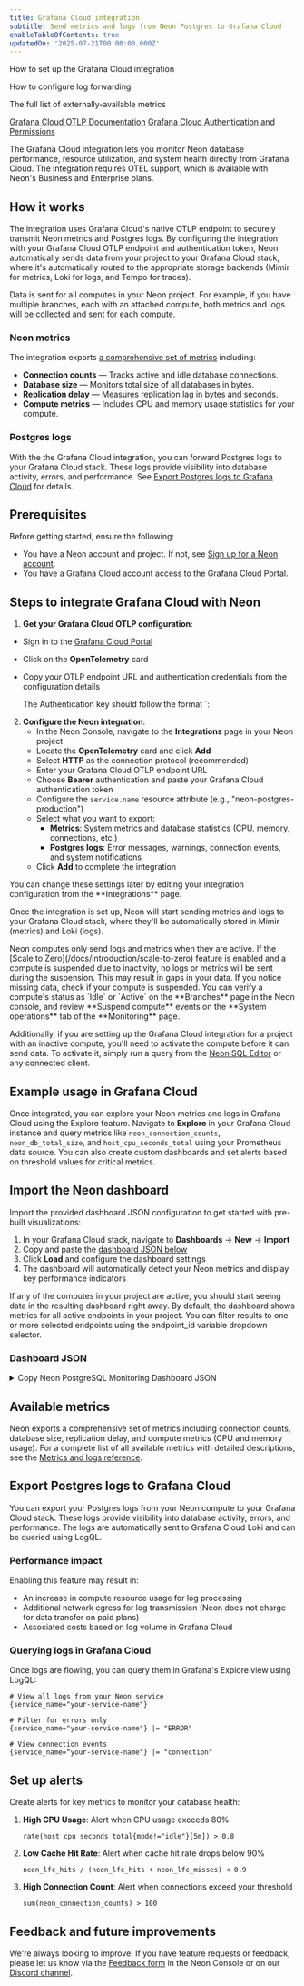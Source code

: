 ```yaml
---
title: Grafana Cloud integration
subtitle: Send metrics and logs from Neon Postgres to Grafana Cloud
enableTableOfContents: true
updatedOn: '2025-07-21T00:00:00.000Z'
---
```


<InfoBlock>
<DocsList title="What you will learn:">
<p>How to set up the Grafana Cloud integration</p>
<p>How to configure log forwarding</p>
<p>The full list of externally-available metrics</p>
</DocsList>

<DocsList title="External docs" theme="docs">
<a href="https://grafana.com/docs/grafana-cloud/send-data/otlp/">Grafana Cloud OTLP Documentation</a>
<a href="https://grafana.com/docs/grafana-cloud/account-management/authentication-and-permissions/">Grafana Cloud Authentication and Permissions</a>
</DocsList>
</InfoBlock>

The Grafana Cloud integration lets you monitor Neon database performance, resource utilization, and system health directly from Grafana Cloud. The integration requires OTEL support, which is available with Neon's Business and Enterprise plans.

## How it works

The integration uses Grafana Cloud's native OTLP endpoint to securely transmit Neon metrics and Postgres logs. By configuring the integration with your Grafana Cloud OTLP endpoint and authentication token, Neon automatically sends data from your project to your Grafana Cloud stack, where it's automatically routed to the appropriate storage backends (Mimir for metrics, Loki for logs, and Tempo for traces).

<Admonition type="note">
Data is sent for all computes in your Neon project. For example, if you have multiple branches, each with an attached compute, both metrics and logs will be collected and sent for each compute.
</Admonition>

### Neon metrics

The integration exports [a comprehensive set of metrics](#available-metrics) including:

- **Connection counts** &#8212; Tracks active and idle database connections.
- **Database size** &#8212; Monitors total size of all databases in bytes.
- **Replication delay** &#8212; Measures replication lag in bytes and seconds.
- **Compute metrics** &#8212; Includes CPU and memory usage statistics for your compute.

### Postgres logs

<FeatureBetaProps feature_name="Postgres logs export" />

With the the Grafana Cloud integration, you can forward Postgres logs to your Grafana Cloud stack. These logs provide visibility into database activity, errors, and performance. See [Export Postgres logs to Grafana Cloud](#export-postgres-logs-to-grafana-cloud) for details.

## Prerequisites

Before getting started, ensure the following:

- You have a Neon account and project. If not, see [Sign up for a Neon account](/docs/get-started-with-neon/signing-up).
- You have a Grafana Cloud account access to the Grafana Cloud Portal.

## Steps to integrate Grafana Cloud with Neon

1. **Get your Grafana Cloud OTLP configuration**:

- Sign in to the [Grafana Cloud Portal](https://grafana.com/orgs/)
- Click on the **OpenTelemetry** card
- Copy your OTLP endpoint URL and authentication credentials from the configuration details

  <Admonition type="tip">
  The Authentication key should follow the format `<openTelemetry-instance-id>:<grafana-cloud-token>`
  </Admonition>

2. **Configure the Neon integration**:
   - In the Neon Console, navigate to the **Integrations** page in your Neon project
   - Locate the **OpenTelemetry** card and click **Add**
   - Select **HTTP** as the connection protocol (recommended)
   - Enter your Grafana Cloud OTLP endpoint URL
   - Choose **Bearer** authentication and paste your Grafana Cloud authentication token
   - Configure the `service.name` resource attribute (e.g., "neon-postgres-production")
   - Select what you want to export:
     - **Metrics**: System metrics and database statistics (CPU, memory, connections, etc.)
     - **Postgres logs**: Error messages, warnings, connection events, and system notifications
   - Click **Add** to complete the integration

<Admonition type="note">
You can change these settings later by editing your integration configuration from the **Integrations** page.
</Admonition>

Once the integration is set up, Neon will start sending metrics and logs to your Grafana Cloud stack, where they'll be automatically stored in Mimir (metrics) and Loki (logs).

<Admonition type="note">
Neon computes only send logs and metrics when they are active. If the [Scale to Zero](/docs/introduction/scale-to-zero) feature is enabled and a compute is suspended due to inactivity, no logs or metrics will be sent during the suspension. This may result in gaps in your data. If you notice missing data, check if your compute is suspended. You can verify a compute's status as `Idle` or `Active` on the **Branches** page in the Neon console, and review **Suspend compute** events on the **System operations** tab of the **Monitoring** page.

Additionally, if you are setting up the Grafana Cloud integration for a project with an inactive compute, you'll need to activate the compute before it can send data. To activate it, simply run a query from the [Neon SQL Editor](/docs/get-started-with-neon/query-with-neon-sql-editor) or any connected client.
</Admonition>

## Example usage in Grafana Cloud

Once integrated, you can explore your Neon metrics and logs in Grafana Cloud using the Explore feature. Navigate to **Explore** in your Grafana Cloud instance and query metrics like `neon_connection_counts`, `neon_db_total_size`, and `host_cpu_seconds_total` using your Prometheus data source. You can also create custom dashboards and set alerts based on threshold values for critical metrics.

## Import the Neon dashboard

Import the provided dashboard JSON configuration to get started with pre-built visualizations:

1. In your Grafana Cloud stack, navigate to **Dashboards** → **New** → **Import**
2. Copy and paste the [dashboard JSON below](#dashboard-json)
3. Click **Load** and configure the dashboard settings
4. The dashboard will automatically detect your Neon metrics and display key performance indicators

If any of the computes in your project are active, you should start seeing data in the resulting dashboard right away. By default, the dashboard shows metrics for all active endpoints in your project. You can filter results to one or more selected endpoints using the endpoint_id variable dropdown selector.

### Dashboard JSON

<details>
<summary>Copy Neon PostgreSQL Monitoring Dashboard JSON</summary>
```json shouldWrap
{
  "id": null,
  "uid": "neon-complete-monitoring",
  "title": "Neon PostgreSQL",
  "description": "Comprehensive monitoring dashboard for Neon PostgreSQL with metrics and logs",
  "tags": ["neon", "postgresql", "database", "monitoring"],
  "timezone": "browser",
  "editable": true,
  "graphTooltip": 1,
  "refresh": "30s",
  "schemaVersion": 39,
  "version": 1,
  "time": {
    "from": "now-1h",
    "to": "now"
  },
  "timepicker": {
    "refresh_intervals": ["5s", "10s", "30s", "1m", "5m", "15m", "30m", "1h", "2h", "1d"],
    "time_options": ["5m", "15m", "1h", "6h", "12h", "24h", "2d", "7d", "30d"]
  },
  "panels": [
    {
      "id": 1,
      "title": "Database Overview",
      "type": "stat",
      "datasource": {
        "type": "prometheus",
        "uid": "${DS_PROMETHEUS}"
      },
      "targets": [
        {
          "expr": "sum(neon_connection_counts{endpoint_id=~\"$endpoint_id\", project_id=~\"$project_id\"})",
          "legendFormat": "Total Connections",
          "refId": "A"
        },
        {
          "expr": "neon_db_total_size{endpoint_id=~\"$endpoint_id\", project_id=~\"$project_id\"} / 1024 / 1024 / 1024",
          "legendFormat": "Database Size (GB)",
          "refId": "B"
        },
        {
          "expr": "neon_lfc_hits{endpoint_id=~\"$endpoint_id\", project_id=~\"$project_id\"} / (neon_lfc_hits{endpoint_id=~\"$endpoint_id\", project_id=~\"$project_id\"} + neon_lfc_misses{endpoint_id=~\"$endpoint_id\", project_id=~\"$project_id\"}) * 100",
          "legendFormat": "Cache Hit Rate %",
          "refId": "C"
        }
      ],
      "fieldConfig": {
        "defaults": {
          "unit": "short",
          "min": 0
        },
        "overrides": [
          {
            "matcher": {"id": "byName", "options": "Cache Hit Rate %"},
            "properties": [{"id": "unit", "value": "percent"}, {"id": "max", "value": 100}]
          },
          {
            "matcher": {"id": "byName", "options": "Database Size (GB)"},
            "properties": [{"id": "unit", "value": "decbytes"}]
          }
        ]
      },
      "gridPos": {"h": 6, "w": 24, "x": 0, "y": 0}
    },
    {
      "id": 2,
      "title": "Connection Activity",
      "type": "timeseries",
      "datasource": {
        "type": "prometheus",
        "uid": "${DS_PROMETHEUS}"
      },
      "targets": [
        {
          "expr": "neon_connection_counts{state=\"active\", endpoint_id=~\"$endpoint_id\", project_id=~\"$project_id\"}",
          "legendFormat": "Active - {{datname}}",
          "refId": "A"
        },
        {
          "expr": "neon_connection_counts{state=\"idle\", endpoint_id=~\"$endpoint_id\", project_id=~\"$project_id\"}",
          "legendFormat": "Idle - {{datname}}",
          "refId": "B"
        }
      ],
      "fieldConfig": {
        "defaults": {
          "unit": "short",
          "min": 0
        }
      },
      "gridPos": {"h": 8, "w": 12, "x": 0, "y": 6}
    },
    {
      "id": 3,
      "title": "Database Size Growth",
      "type": "timeseries",
      "datasource": {
        "type": "prometheus",
        "uid": "${DS_PROMETHEUS}"
      },
      "targets": [
        {
          "expr": "neon_pg_stats_userdb{kind=\"db_size\", endpoint_id=~\"$endpoint_id\", project_id=~\"$project_id\"}",
          "legendFormat": "{{datname}} Size",
          "refId": "A"
        },
        {
          "expr": "neon_db_total_size{endpoint_id=~\"$endpoint_id\", project_id=~\"$project_id\"}",
          "legendFormat": "Total Size",
          "refId": "B"
        }
      ],
      "fieldConfig": {
        "defaults": {
          "unit": "bytes",
          "min": 0
        }
      },
      "gridPos": {"h": 8, "w": 12, "x": 12, "y": 6}
    },
    {
      "id": 4,
      "title": "CPU Usage",
      "type": "timeseries",
      "datasource": {
        "type": "prometheus",
        "uid": "${DS_PROMETHEUS}"
      },
      "targets": [
        {
          "expr": "100 - (avg(rate(host_cpu_seconds_total{mode=\"idle\", endpoint_id=~\"$endpoint_id\", project_id=~\"$project_id\"}[5m])) * 100)",
          "legendFormat": "CPU Usage %",
          "refId": "A"
        },
        {
          "expr": "rate(host_cpu_seconds_total{mode=\"system\", endpoint_id=~\"$endpoint_id\", project_id=~\"$project_id\"}[5m]) * 100",
          "legendFormat": "System CPU %",
          "refId": "B"
        },
        {
          "expr": "rate(host_cpu_seconds_total{mode=\"user\", endpoint_id=~\"$endpoint_id\", project_id=~\"$project_id\"}[5m]) * 100",
          "legendFormat": "User CPU %",
          "refId": "C"
        }
      ],
      "fieldConfig": {
        "defaults": {
          "unit": "percent",
          "max": 100,
          "min": 0
        }
      },
      "gridPos": {"h": 8, "w": 12, "x": 0, "y": 14}
    },
    {
      "id": 5,
      "title": "Memory Usage",
      "type": "timeseries",
      "datasource": {
        "type": "prometheus",
        "uid": "${DS_PROMETHEUS}"
      },
      "targets": [
        {
          "expr": "host_memory_total_bytes{endpoint_id=~\"$endpoint_id\", project_id=~\"$project_id\"}",
          "legendFormat": "Total Memory",
          "refId": "A"
        },
        {
          "expr": "host_memory_available_bytes{endpoint_id=~\"$endpoint_id\", project_id=~\"$project_id\"}",
          "legendFormat": "Available Memory",
          "refId": "B"
        },
        {
          "expr": "host_memory_cached_bytes{endpoint_id=~\"$endpoint_id\", project_id=~\"$project_id\"}",
          "legendFormat": "Cached Memory",
          "refId": "C"
        },
        {
          "expr": "host_memory_total_bytes{endpoint_id=~\"$endpoint_id\", project_id=~\"$project_id\"} - host_memory_available_bytes{endpoint_id=~\"$endpoint_id\", project_id=~\"$project_id\"}",
          "legendFormat": "Used Memory",
          "refId": "D"
        }
      ],
      "fieldConfig": {
        "defaults": {
          "unit": "bytes",
          "min": 0
        }
      },
      "gridPos": {"h": 8, "w": 12, "x": 12, "y": 14}
    },
    {
      "id": 6,
      "title": "Database Activity Rates",
      "type": "timeseries",
      "datasource": {
        "type": "prometheus",
        "uid": "${DS_PROMETHEUS}"
      },
      "targets": [
        {
          "expr": "rate(neon_pg_stats_userdb{kind=\"inserted\", endpoint_id=~\"$endpoint_id\", project_id=~\"$project_id\"}[5m])",
          "legendFormat": "Inserts/sec - {{datname}}",
          "refId": "A"
        },
        {
          "expr": "rate(neon_pg_stats_userdb{kind=\"updated\", endpoint_id=~\"$endpoint_id\", project_id=~\"$project_id\"}[5m])",
          "legendFormat": "Updates/sec - {{datname}}",
          "refId": "B"
        },
        {
          "expr": "rate(neon_pg_stats_userdb{kind=\"deleted\", endpoint_id=~\"$endpoint_id\", project_id=~\"$project_id\"}[5m])",
          "legendFormat": "Deletes/sec - {{datname}}",
          "refId": "C"
        }
      ],
      "fieldConfig": {
        "defaults": {
          "unit": "rps",
          "min": 0
        }
      },
      "gridPos": {"h": 8, "w": 12, "x": 0, "y": 22}
    },
    {
      "id": 7,
      "title": "Cache Performance",
      "type": "timeseries",
      "datasource": {
        "type": "prometheus",
        "uid": "${DS_PROMETHEUS}"
      },
      "targets": [
        {
          "expr": "neon_lfc_hits{endpoint_id=~\"$endpoint_id\", project_id=~\"$project_id\"} / (neon_lfc_hits{endpoint_id=~\"$endpoint_id\", project_id=~\"$project_id\"} + neon_lfc_misses{endpoint_id=~\"$endpoint_id\", project_id=~\"$project_id\"}) * 100",
          "legendFormat": "Cache Hit Rate %",
          "refId": "A"
        },
        {
          "expr": "rate(neon_lfc_hits{endpoint_id=~\"$endpoint_id\", project_id=~\"$project_id\"}[5m])",
          "legendFormat": "Cache Hits/sec",
          "refId": "B"
        },
        {
          "expr": "rate(neon_lfc_misses{endpoint_id=~\"$endpoint_id\", project_id=~\"$project_id\"}[5m])",
          "legendFormat": "Cache Misses/sec",
          "refId": "C"
        }
      ],
      "fieldConfig": {
        "defaults": {
          "unit": "short",
          "min": 0
        },
        "overrides": [
          {
            "matcher": {"id": "byName", "options": "Cache Hit Rate %"},
            "properties": [{"id": "unit", "value": "percent"}, {"id": "max", "value": 100}]
          }
        ]
      },
      "gridPos": {"h": 8, "w": 12, "x": 12, "y": 22}
    },
    {
      "id": 8,
      "title": "Replication Status",
      "type": "timeseries",
      "datasource": {
        "type": "prometheus",
        "uid": "${DS_PROMETHEUS}"
      },
      "targets": [
        {
          "expr": "neon_replication_delay_bytes{endpoint_id=~\"$endpoint_id\", project_id=~\"$project_id\"}",
          "legendFormat": "Replication Delay (Bytes)",
          "refId": "A"
        },
        {
          "expr": "neon_replication_delay_seconds{endpoint_id=~\"$endpoint_id\", project_id=~\"$project_id\"}",
          "legendFormat": "Replication Delay (Seconds)",
          "refId": "B"
        }
      ],
      "fieldConfig": {
        "defaults": {
          "unit": "short",
          "min": 0
        },
        "overrides": [
          {
            "matcher": {"id": "byName", "options": "Replication Delay (Bytes)"},
            "properties": [{"id": "unit", "value": "bytes"}]
          },
          {
            "matcher": {"id": "byName", "options": "Replication Delay (Seconds)"},
            "properties": [{"id": "unit", "value": "s"}]
          }
        ]
      },
      "gridPos": {"h": 8, "w": 12, "x": 0, "y": 30}
    },
    {
      "id": 9,
      "title": "Deadlocks & Errors",
      "type": "timeseries",
      "datasource": {
        "type": "prometheus",
        "uid": "${DS_PROMETHEUS}"
      },
      "targets": [
        {
          "expr": "increase(neon_pg_stats_userdb{kind=\"deadlocks\", endpoint_id=~\"$endpoint_id\", project_id=~\"$project_id\"}[5m])",
          "legendFormat": "Deadlocks - {{datname}}",
          "refId": "A"
        }
      ],
      "fieldConfig": {
        "defaults": {
          "unit": "short",
          "min": 0
        }
      },
      "gridPos": {"h": 8, "w": 12, "x": 12, "y": 30}
    },
    {
      "id": 10,
      "title": "PostgreSQL Error Logs",
      "type": "logs",
      "datasource": {
        "type": "loki",
        "uid": "${DS_LOKI}"
      },
      "targets": [
        {
          "expr": "{service_name=\"$service_name\", endpoint_id=~\"$endpoint_id\", project_id=~\"$project_id\"} |~ \"(?i)error|fatal|panic\"",
          "refId": "A"
        }
      ],
      "options": {
        "showTime": true,
        "showLabels": true,
        "showCommonLabels": false,
        "wrapLogMessage": true,
        "prettifyLogMessage": false,
        "enableLogDetails": true,
        "dedupStrategy": "none",
        "sortOrder": "Descending"
      },
      "gridPos": {"h": 10, "w": 24, "x": 0, "y": 38}
    },
    {
      "id": 11,
      "title": "Connection Events",
      "type": "logs",
      "datasource": {
        "type": "loki",
        "uid": "${DS_LOKI}"
      },
      "targets": [
        {
          "expr": "{service_name=\"$service_name\", endpoint_id=~\"$endpoint_id\", project_id=~\"$project_id\"} |~ \"(?i)connection|connect|disconnect\"",
          "refId": "A"
        }
      ],
      "options": {
        "showTime": true,
        "showLabels": false,
        "showCommonLabels": false,
        "wrapLogMessage": true,
        "enableLogDetails": true,
        "sortOrder": "Descending"
      },
      "gridPos": {"h": 8, "w": 12, "x": 0, "y": 48}
    },
    {
      "id": 12,
      "title": "Query Performance Logs",
      "type": "logs",
      "datasource": {
        "type": "loki",
        "uid": "${DS_LOKI}"
      },
      "targets": [
        {
          "expr": "{service_name=\"$service_name\", endpoint_id=~\"$endpoint_id\", project_id=~\"$project_id\"} |~ \"(?i)slow|duration|statement|query\" | logfmt",
          "refId": "A"
        }
      ],
      "options": {
        "showTime": true,
        "showLabels": false,
        "showCommonLabels": false,
        "wrapLogMessage": true,
        "enableLogDetails": true,
        "sortOrder": "Descending"
      },
      "gridPos": {"h": 8, "w": 12, "x": 12, "y": 48}
    },
    {
      "id": 13,
      "title": "Recent Log Activity",
      "type": "logs",
      "datasource": {
        "type": "loki",
        "uid": "${DS_LOKI}"
      },
      "targets": [
        {
          "expr": "{service_name=\"$service_name\", endpoint_id=~\"$endpoint_id\", project_id=~\"$project_id\"}",
          "refId": "A"
        }
      ],
      "options": {
        "showTime": true,
        "showLabels": false,
        "showCommonLabels": false,
        "wrapLogMessage": true,
        "enableLogDetails": true,
        "sortOrder": "Descending"
      },
      "maxDataPoints": 1000,
      "gridPos": {"h": 10, "w": 24, "x": 0, "y": 56}
    }
  ],
  "templating": {
    "list": [
      {
        "name": "DS_PROMETHEUS",
        "label": "Prometheus Datasource",
        "type": "datasource",
        "query": "prometheus",
        "hide": 0,
        "refresh": 1,
        "current": {
          "selected": false,
          "text": "Prometheus",
          "value": "prometheus"
        }
      },
      {
        "name": "DS_LOKI",
        "label": "Loki Datasource", 
        "type": "datasource",
        "query": "loki",
        "hide": 0,
        "refresh": 1,
        "current": {
          "selected": false,
          "text": "Loki",
          "value": "loki"
        }
      },
      {
        "name": "endpoint_id",
        "label": "Endpoint ID",
        "type": "query",
        "query": {
          "query": "label_values(neon_connection_counts, endpoint_id)",
          "refId": "StandardVariableQuery"
        },
        "datasource": {
          "type": "prometheus",
          "uid": "${DS_PROMETHEUS}"
        },
        "refresh": 2,
        "multi": true,
        "includeAll": true,
        "allValue": ".*",
        "current": {
          "selected": false,
          "text": "All",
          "value": "$__all"
        }
      },
      {
        "name": "project_id",
        "label": "Project ID",
        "type": "query",
        "query": {
          "query": "label_values(neon_connection_counts, project_id)",
          "refId": "StandardVariableQuery"
        },
        "datasource": {
          "type": "prometheus",
          "uid": "${DS_PROMETHEUS}"
        },
        "refresh": 2,
        "multi": true,
        "includeAll": true,
        "allValue": ".*",
        "current": {
          "selected": false,
          "text": "All",
          "value": "$__all"
        }
      },
      {
        "name": "service_name",
        "label": "Service Name",
        "type": "query",
        "query": {
          "query": "label_values({__name__=~\".+\"}, service_name)",
          "refId": "StandardVariableQuery"
        },
        "datasource": {
          "type": "loki",
          "uid": "${DS_LOKI}"
        },
        "refresh": 2,
        "multi": false,
        "includeAll": false,
        "current": {
          "selected": false,
          "text": "",
          "value": ""
        }
      }
    ]
  },
  "annotations": {
    "list": [
      {
        "name": "High CPU",
        "datasource": {
          "type": "prometheus",
          "uid": "${DS_PROMETHEUS}"
        },
        "expr": "100 - (avg(rate(host_cpu_seconds_total{mode=\"idle\"}[5m])) * 100) > 80",
        "titleFormat": "High CPU Usage",
        "textFormat": "CPU usage is above 80%",
        "iconColor": "red"
      },
      {
        "name": "Low Cache Hit Rate",
        "datasource": {
          "type": "prometheus", 
          "uid": "${DS_PROMETHEUS}"
        },
        "expr": "neon_lfc_hits / (neon_lfc_hits + neon_lfc_misses) * 100 < 90",
        "titleFormat": "Low Cache Hit Rate",
        "textFormat": "Cache hit rate dropped below 90%",
        "iconColor": "yellow"
      }
    ]
  },
  "links": [
    {
      "title": "Neon Console",
      "url": "https://console.neon.tech",
      "type": "link",
      "icon": "external link"
    },
    {
      "title": "Metrics Reference",
      "url": "https://neon.com/docs/reference/metrics-logs",
      "type": "link",
      "icon": "doc"
    }
  ]
}
```
</details>

## Available metrics

Neon exports a comprehensive set of metrics including connection counts, database size, replication delay, and compute metrics (CPU and memory usage). For a complete list of all available metrics with detailed descriptions, see the [Metrics and logs reference](/docs/reference/metrics-logs).

## Export Postgres logs to Grafana Cloud

You can export your Postgres logs from your Neon compute to your Grafana Cloud stack. These logs provide visibility into database activity, errors, and performance. The logs are automatically sent to Grafana Cloud Loki and can be queried using LogQL.

### Performance impact

Enabling this feature may result in:

- An increase in compute resource usage for log processing
- Additional network egress for log transmission (Neon does not charge for data transfer on paid plans)
- Associated costs based on log volume in Grafana Cloud

### Querying logs in Grafana Cloud

Once logs are flowing, you can query them in Grafana's Explore view using LogQL:

```logql
# View all logs from your Neon service
{service_name="your-service-name"}

# Filter for errors only
{service_name="your-service-name"} |= "ERROR"

# View connection events
{service_name="your-service-name"} |= "connection"
```

## Set up alerts

Create alerts for key metrics to monitor your database health:

1. **High CPU Usage**: Alert when CPU usage exceeds 80%

   ```promql
   rate(host_cpu_seconds_total{mode!="idle"}[5m]) > 0.8
   ```

2. **Low Cache Hit Rate**: Alert when cache hit rate drops below 90%

   ```promql
   neon_lfc_hits / (neon_lfc_hits + neon_lfc_misses) < 0.9
   ```

3. **High Connection Count**: Alert when connections exceed your threshold
   ```promql
   sum(neon_connection_counts) > 100
   ```

## Feedback and future improvements

We're always looking to improve! If you have feature requests or feedback, please let us know via the [Feedback form](https://console.neon.tech/app/projects?modal=feedback) in the Neon Console or on our [Discord channel](https://discord.com/channels/1176467419317940276/1176788564890112042).

<NeedHelp/>
